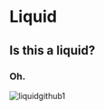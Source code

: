# Liquid
## Is this a liquid?
### Oh.

![liquidgithub1](https://github.com/RealmKebab/liquid/assets/73048123/7c16671d-0d2e-4e94-a7b7-5402e245abd5)
